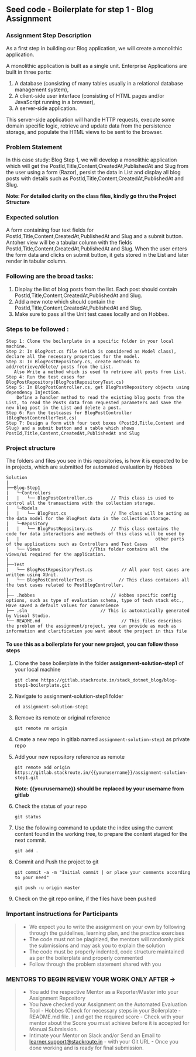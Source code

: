 ## Seed code - Boilerplate for step 1 - Blog Assignment

### Assignment Step Description

As a first step in building our Blog application, we will create a monolithic application. 

A monolithic application is built as a single unit. Enterprise Applications are built in three parts: 
1. A database (consisting of many tables usually in a relational database management system), 
2. A client-side user interface (consisting of HTML pages and/or JavaScript running in a browser), 
3. A server-side application. 

This server-side application will handle HTTP requests, execute some domain specific logic, retrieve and update data from the persistence storage, and populate the HTML views to be sent to the browser. 

### Problem Statement

In this case study: Blog Step 1, we will develop a monolithic application which will get the PostId,Title,Content,CreatedAt,PublishedAt and Slug from the user using a form (Razor), persist the data in List and display all blog posts with details such as PostId,Title,Content,CreatedAt,PublishedAt and Slug.

**Note: For detailed clarity on the class files, kindly go thru the Project Structure**
### Expected solution
A form containing four text fields for PostId,Title,Content,CreatedAt,PublishedAt and Slug and a submit button. Antoher view will be a tabular column with the fields PostId,Title,Content,CreatedAt,PublishedAt and Slug. 
When the user enters the form data and clicks on submit button, it gets stored in the List and later render in tabular column.
 
### Following are the broad tasks:
1. Display the list of blog posts from the list. Each post should contain PostId,Title,Content,CreatedAt,PublishedAt and Slug.
2. Add a new note which should contain the PostId,Title,Content,CreatedAt,PublishedAt and Slug.
3. Make sure to pass all the Unit test cases locally and on Hobbes.

### Steps to be followed :

    Step 1: Clone the boilerplate in a specific folder in your local machine.
    Step 2: In BlogPost.cs file (which is considered as Model class), declare all the necessary properties for the model.
    Step 3: In BlogPostRepository.cs, create methods to add/retrieve/delete/ posts from the List. 
       Also Write a method which is used to retrieve all posts from List.
    Step 4: Run the test cases for BlogPostRepository(BlogPostRepositoryTest.cs)
    Step 5: In BlogPostController.cs, get BlogPostRepository objects using dependency Injection.
    	Define a handler method to read the existing blog posts from the List, to read the Posts data from requested parameters and save the new blog post in the List and delete a post.
    Step 6: Run the testcases for BlogPostController (BlogPostControllerTest.cs)
    Step 7: Design a form with four text boxes (PostId,Title,Content and Slug) and a submit button and a table which shows PostId,Title,Content,CreatedAt,PublishedAt and Slug

### Project structure

The folders and files you see in this repositories, is how it is expected to be in projects, which are submitted for automated evaluation by Hobbes

    Solution
	|
	├──Blog-Step1
	|	└─Controllers
	|	|	└── BlogPostController.cs       // This class is used to control all the transactions with the collection storage.
	|	└─Models
	|	|	└── BlogPost.cs                 // The class will be acting as the data model for the BlogPost data in the collection storage. 
	|	└─Repository
	|	|	└── BlogPostRepository.cs       // This class contains the code for data interactions and methods of this class will be used by  	|   |                                                    other parts of the applications such as Controllers and Test Cases               
	|   └── Views					//This folder contains all the views/ui required for the application.
	|
	├──Test
	|	└── BlogPostRepositoryTest.cs       	// All your test cases are written using XUnit.
	|	└── BlogPostControllerTest.cs  		   // This class contaions all the test cases related to PostBlogController.
	|
	├── .hobbes   			                // Hobbes specific config options, such as type of evaluation schema, type of tech stack etc., Have saved a default values for convenience
	├── .sln			                // This is automatically generated by Visual Studio.
	└── README.md  		                        // This files describes the problem of the assignment/project, you can provide as much as information and clarification you want about the project in this file


#### To use this as a boilerplate for your new project, you can follow these steps

1. Clone the base boilerplate in the folder **assignment-solution-step1** of your local machine
     
    `git clone https://gitlab.stackroute.in/stack_dotnet_blog/blog-step1-boilerplate.git`

2. Navigate to assignment-solution-step1 folder

    `cd assignment-solution-step1`

3. Remove its remote or original reference

     `git remote rm origin`

4. Create a new repo in gitlab named `assignment-solution-step1` as private repo

5. Add your new repository reference as remote

     `git remote add origin https://gitlab.stackroute.in/{{yourusername}}/assignment-solution-step1.git`

     **Note: {{yourusername}} should be replaced by your username from gitlab**

5. Check the status of your repo 
     
     `git status`

6. Use the following command to update the index using the current content found in the working tree, to prepare the content staged for the next commit.

     `git add .`
 
7. Commit and Push the project to git

     `git commit -a -m "Initial commit | or place your comments according to your need"`

     `git push -u origin master`

8. Check on the git repo online, if the files have been pushed

### Important instructions for Participants
> - We expect you to write the assignment on your own by following through the guidelines, learning plan, and the practice exercises
> - The code must not be plagirized, the mentors will randomly pick the submissions and may ask you to explain the solution
> - The code must be properly indented, code structure maintained as per the boilerplate and properly commented
> - Follow through the problem statement shared with you

### MENTORS TO BEGIN REVIEW YOUR WORK ONLY AFTER ->
> - You add the respective Mentor as a Reporter/Master into your Assignment Repository
> - You have checked your Assignment on the Automated Evaluation Tool - Hobbes (Check for necessary steps in your Boilerplate - README.md file. ) and got the required score - Check with your mentor about the Score you must achieve before it is accepted for Manual Submission.
> - Intimate your Mentor on Slack and/or Send an Email to learner.support@stackroute.in - with your Git URL - Once you done working and is ready for final submission.